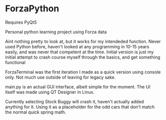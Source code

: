 # ForzaPython
Requires PyQt5

Personal python learning project using Forza data

Aint nothing pretty to look at, but it works for my intendeded function.
Never used Python before, haven't looked at any programming in 10-15 years easily, and was never that competent at the time. 
Initial version is just my initial attempt to crash course myself through the basics, and get something functional

ForzaTerminal was the first iteration I made as a quick version using console only. Not much use outside of leaving for legacy sake.

main.py is an actual GUI interface, albeit simple for the moment. The UI itself was made using QT Designer in Linux. 

Currently selecting Stock Buggy will crash it, haven't actually added anything for it. Using it as a placeholder for the odd cars that don't match the normal quick spring math.  
